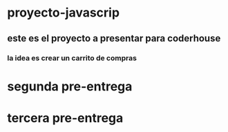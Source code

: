 # proyecto-javascrip
## este es el proyecto a presentar para coderhouse
### la idea es crear un carrito de compras

# segunda pre-entrega 
# tercera pre-entrega 